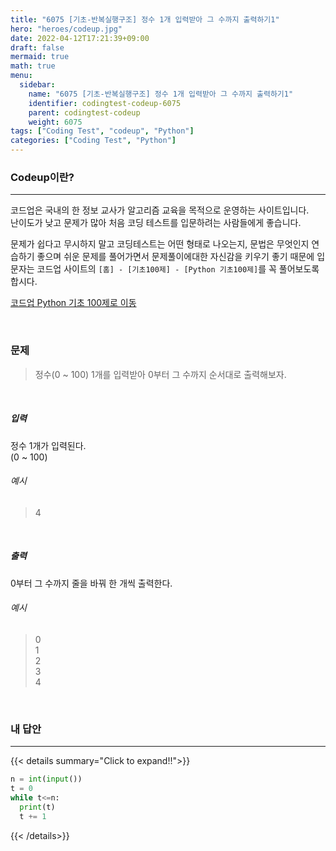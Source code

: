```yaml
---
title: "6075 [기초-반복실행구조] 정수 1개 입력받아 그 수까지 출력하기1"
hero: "heroes/codeup.jpg"
date: 2022-04-12T17:21:39+09:00
draft: false
mermaid: true
math: true
menu:
  sidebar:
    name: "6075 [기초-반복실행구조] 정수 1개 입력받아 그 수까지 출력하기1"
    identifier: codingtest-codeup-6075
    parent: codingtest-codeup
    weight: 6075
tags: ["Coding Test", "codeup", "Python"]
categories: ["Coding Test", "Python"]
---
```


### Codeup이란?
---
코드업은 국내의 한 정보 교사가 알고리즘 교육을 목적으로 운영하는 사이트입니다.\
난이도가 낮고 문제가 많아 처음 코딩 테스트를 입문하려는 사람들에게 좋습니다.

문제가 쉽다고 무시하지 말고 코딩테스트는 어떤 형태로 나오는지, 문법은 무엇인지 연습하기 좋으며 쉬운 문제를 풀어가면서 문제풀이에대한 자신감을 키우기 좋기 때문에 입문자는 코드업 사이트의 `[홈] - [기초100제] - [Python 기초100제]`를 꼭 풀어보도록 합시다.

[코드업 Python 기초 100제로 이동](https://codeup.kr/problemsetsol.php?psid=33)


&nbsp;

### 문제
> 정수(0 ~ 100) 1개를 입력받아 0부터 그 수까지 순서대로 출력해보자.

&nbsp;

##### 입력
정수 1개가 입력된다.\
(0 ~ 100)
###### 예시
> 4

&nbsp;

##### 출력
0부터 그 수까지 줄을 바꿔 한 개씩 출력한다.
###### 예시
> 0\
> 1\
> 2\
> 3\
> 4

&nbsp;

### 내 답안
---
{{< details summary="Click to expand!!">}}
```python
n = int(input())
t = 0
while t<=n:
  print(t)
  t += 1
```
{{< /details>}}